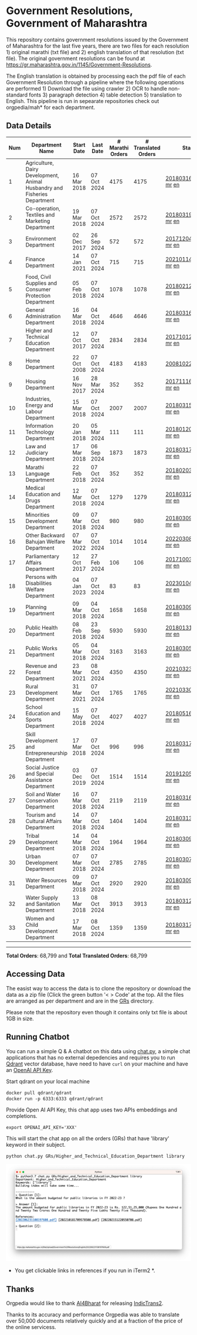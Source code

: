 # Government Resolutions, Government of Maharashtra

This repository contains government resolutions issued by the Government of Maharashtra for the last five years, there are two files for each resolution 1) original marathi (txt file) and 2) english translation of that resolution (txt file). The original government resolutions can be found at https://gr.maharashtra.gov.in/1145/Government-Resolutions.

The English translation is obtained by processing each the pdf file of each Government Resolution through a pipeline where the following operations are performed 1) Download the file using crawler 2) OCR to handle non-standard fonts 3) paragraph detection 4) table  detection 5) translation to English. This pipeline is run in sepearate repositories check out orgpedia/mah* for each department.


## Data Details

| Num | Department Name | Start Date | Last Date | # Marathi Orders | # Translated Orders | Starting Order | Last Order |
| --- | --------------- | ---------- | --------- | ---------------- | ------------------- | -------------- | ---------- |
| 1 | Agriculture, Dairy Development, Animal Husbandry and Fisheries Department | 16 Mar 2018 | 07 Oct 2024 | 4175 | 4175 | [201803161624182101.pdf](https://gr.maharashtra.gov.in/Site/Upload/Government%20Resolutions/English/201803161624182101.pdf) [mr](GRs/Agriculture,_Dairy_Development,_Animal_Husbandry_and_Fisheries_Department/201803161624182101.pdf.mr.txt) [en](GRs/Agriculture,_Dairy_Development,_Animal_Husbandry_and_Fisheries_Department/201803161624182101.pdf.en.txt) | [202410071834150201.pdf](https://gr.maharashtra.gov.in/Site/Upload/Government%20Resolutions/English/202410071834150201.pdf) [mr](GRs/Agriculture,_Dairy_Development,_Animal_Husbandry_and_Fisheries_Department/202410071834150201.pdf.mr.txt) [en](GRs/Agriculture,_Dairy_Development,_Animal_Husbandry_and_Fisheries_Department/202410071834150201.pdf.en.txt) |
| 2 | Co-operation, Textiles and Marketing Department | 19 Mar 2018 | 07 Oct 2024 | 2572 | 2572 | [201803191257576702.pdf](https://gr.maharashtra.gov.in/Site/Upload/Government%20Resolutions/English/201803191257576702.pdf) [mr](GRs/Co-operation,_Textiles_and_Marketing_Department/201803191257576702.pdf.mr.txt) [en](GRs/Co-operation,_Textiles_and_Marketing_Department/201803191257576702.pdf.en.txt) | [202410071906548902.pdf](https://gr.maharashtra.gov.in/Site/Upload/Government%20Resolutions/English/202410071906548902.pdf) [mr](GRs/Co-operation,_Textiles_and_Marketing_Department/202410071906548902.pdf.mr.txt) [en](GRs/Co-operation,_Textiles_and_Marketing_Department/202410071906548902.pdf.en.txt) |
| 3 | Environment Department | 02 Dec 2017 | 26 Sep 2024 | 572 | 572 | [201712041147216904.pdf](https://gr.maharashtra.gov.in/Site/Upload/Government%20Resolutions/English/201712041147216904.pdf) [mr](GRs/Environment_Department/201712041147216904.pdf.mr.txt) [en](GRs/Environment_Department/201712041147216904.pdf.en.txt) | [202409261446552704.pdf](https://gr.maharashtra.gov.in/Site/Upload/Government%20Resolutions/English/202409261446552704.pdf) [mr](GRs/Environment_Department/202409261446552704.pdf.mr.txt) [en](GRs/Environment_Department/202409261446552704.pdf.en.txt) |
| 4 | Finance Department | 14 Jan 2021 | 07 Oct 2024 | 715 | 715 | [202101141237329905.pdf](https://gr.maharashtra.gov.in/Site/Upload/Government%20Resolutions/English/202101141237329905.pdf) [mr](GRs/Finance_Department/202101141237329905.pdf.mr.txt) [en](GRs/Finance_Department/202101141237329905.pdf.en.txt) | [202410071607147505.pdf](https://gr.maharashtra.gov.in/Site/Upload/Government%20Resolutions/English/202410071607147505.pdf) [mr](GRs/Finance_Department/202410071607147505.pdf.mr.txt) [en](GRs/Finance_Department/202410071607147505.pdf.en.txt) |
| 5 | Food, Civil Supplies and Consumer Protection Department | 05 Feb 2018 | 07 Oct 2024 | 1078 | 1078 | [201802121244545806.pdf](https://gr.maharashtra.gov.in/Site/Upload/Government%20Resolutions/English/201802121244545806.pdf) [mr](GRs/Food,_Civil_Supplies_and_Consumer_Protection_Department/201802121244545806.pdf.mr.txt) [en](GRs/Food,_Civil_Supplies_and_Consumer_Protection_Department/201802121244545806.pdf.en.txt) | [202410041843475606.pdf](https://gr.maharashtra.gov.in/Site/Upload/Government%20Resolutions/English/202410041843475606.pdf) [mr](GRs/Food,_Civil_Supplies_and_Consumer_Protection_Department/202410041843475606.pdf.mr.txt) [en](GRs/Food,_Civil_Supplies_and_Consumer_Protection_Department/202410041843475606.pdf.en.txt) |
| 6 | General Administration Department | 16 Mar 2018 | 04 Oct 2024 | 4646 | 4646 | [201803161224022707.pdf](https://gr.maharashtra.gov.in/Site/Upload/Government%20Resolutions/English/201803161224022707.pdf) [mr](GRs/General_Administration_Department/201803161224022707.pdf.mr.txt) [en](GRs/General_Administration_Department/201803161224022707.pdf.en.txt) | [202410041900551007.pdf](https://gr.maharashtra.gov.in/Site/Upload/Government%20Resolutions/English/202410041900551007.pdf) [mr](GRs/General_Administration_Department/202410041900551007.pdf.mr.txt) [en](GRs/General_Administration_Department/202410041900551007.pdf.en.txt) |
| 7 | Higher and Technical Education Department | 12 Oct 2017 | 07 Oct 2024 | 2834 | 2834 | [201710121514029708.pdf](https://gr.maharashtra.gov.in/Site/Upload/Government%20Resolutions/English/201710121514029708.pdf) [mr](GRs/Higher_and_Technical_Education_Department/201710121514029708.pdf.mr.txt) [en](GRs/Higher_and_Technical_Education_Department/201710121514029708.pdf.en.txt) | [202410071230400908.pdf](https://gr.maharashtra.gov.in/Site/Upload/Government%20Resolutions/English/202410071230400908.pdf) [mr](GRs/Higher_and_Technical_Education_Department/202410071230400908.pdf.mr.txt) [en](GRs/Higher_and_Technical_Education_Department/202410071230400908.pdf.en.txt) |
| 8 | Home Department | 22 Oct 2008 | 07 Oct 2024 | 4183 | 4183 | [20081022.pdf](https://gr.maharashtra.gov.in/Site/Upload/Government%20Resolutions/English/20081022.pdf) [mr](GRs/Home_Department/20081022.pdf.mr.txt) [en](GRs/Home_Department/20081022.pdf.en.txt) | [202410071309507729.pdf](https://gr.maharashtra.gov.in/Site/Upload/Government%20Resolutions/English/202410071309507729.pdf) [mr](GRs/Home_Department/202410071309507729.pdf.mr.txt) [en](GRs/Home_Department/202410071309507729.pdf.en.txt) |
| 9 | Housing Department | 16 Nov 2017 | 28 Mar 2024 | 352 | 352 | [201711161447076609.pdf](https://gr.maharashtra.gov.in/Site/Upload/Government%20Resolutions/English/201711161447076609.pdf) [mr](GRs/Housing_Department/201711161447076609.pdf.mr.txt) [en](GRs/Housing_Department/201711161447076609.pdf.en.txt) | [202403281255554909.pdf](https://gr.maharashtra.gov.in/Site/Upload/Government%20Resolutions/English/202403281255554909.pdf) [mr](GRs/Housing_Department/202403281255554909.pdf.mr.txt) [en](GRs/Housing_Department/202403281255554909.pdf.en.txt) |
| 10 | Industries, Energy and Labour Department | 15 Mar 2018 | 07 Oct 2024 | 2007 | 2007 | [201803151204055010.pdf](https://gr.maharashtra.gov.in/Site/Upload/Government%20Resolutions/English/201803151204055010.pdf) [mr](GRs/Industries,_Energy_and_Labour_Department/201803151204055010.pdf.mr.txt) [en](GRs/Industries,_Energy_and_Labour_Department/201803151204055010.pdf.en.txt) | [202410071622066110.pdf](https://gr.maharashtra.gov.in/Site/Upload/Government%20Resolutions/English/202410071622066110.pdf) [mr](GRs/Industries,_Energy_and_Labour_Department/202410071622066110.pdf.mr.txt) [en](GRs/Industries,_Energy_and_Labour_Department/202410071622066110.pdf.en.txt) |
| 11 | Information Technology Department | 20 Jan 2018 | 05 Mar 2024 | 111 | 111 | [201801201843024511.pdf](https://gr.maharashtra.gov.in/Site/Upload/Government%20Resolutions/English/201801201843024511.pdf) [mr](GRs/Information_Technology_Department/201801201843024511.pdf.mr.txt) [en](GRs/Information_Technology_Department/201801201843024511.pdf.en.txt) | [202403051249430211.pdf](https://gr.maharashtra.gov.in/Site/Upload/Government%20Resolutions/English/202403051249430211.pdf) [mr](GRs/Information_Technology_Department/202403051249430211.pdf.mr.txt) [en](GRs/Information_Technology_Department/202403051249430211.pdf.en.txt) |
| 12 | Law and Judiciary Department | 17 Mar 2018 | 06 Sep 2024 | 1873 | 1873 | [201803171129290212.pdf](https://gr.maharashtra.gov.in/Site/Upload/Government%20Resolutions/English/201803171129290212.pdf) [mr](GRs/Law_and_Judiciary_Department/201803171129290212.pdf.mr.txt) [en](GRs/Law_and_Judiciary_Department/201803171129290212.pdf.en.txt) | [202409061555562912.pdf](https://gr.maharashtra.gov.in/Site/Upload/Government%20Resolutions/English/202409061555562912.pdf) [mr](GRs/Law_and_Judiciary_Department/202409061555562912.pdf.mr.txt) [en](GRs/Law_and_Judiciary_Department/202409061555562912.pdf.en.txt) |
| 13 | Marathi Language Department | 22 Feb 2018 | 07 Oct 2024 | 352 | 352 | [201802031549154233.pdf](https://gr.maharashtra.gov.in/Site/Upload/Government%20Resolutions/English/201802031549154233.pdf) [mr](GRs/Marathi_Language_Department/201802031549154233.pdf.mr.txt) [en](GRs/Marathi_Language_Department/201802031549154233.pdf.en.txt) | [202410071130311433.pdf](https://gr.maharashtra.gov.in/Site/Upload/Government%20Resolutions/English/202410071130311433.pdf) [mr](GRs/Marathi_Language_Department/202410071130311433.pdf.mr.txt) [en](GRs/Marathi_Language_Department/202410071130311433.pdf.en.txt) |
| 14 | Medical Education and Drugs Department | 12 Mar 2018 | 07 Oct 2024 | 1279 | 1279 | [201803121137094813.pdf](https://gr.maharashtra.gov.in/Site/Upload/Government%20Resolutions/English/201803121137094813.pdf) [mr](GRs/Medical_Education_and_Drugs_Department/201803121137094813.pdf.mr.txt) [en](GRs/Medical_Education_and_Drugs_Department/201803121137094813.pdf.en.txt) | [202410071403343813.pdf](https://gr.maharashtra.gov.in/Site/Upload/Government%20Resolutions/English/202410071403343813.pdf) [mr](GRs/Medical_Education_and_Drugs_Department/202410071403343813.pdf.mr.txt) [en](GRs/Medical_Education_and_Drugs_Department/202410071403343813.pdf.en.txt) |
| 15 | Minorities Development Department | 09 Mar 2018 | 07 Oct 2024 | 980 | 980 | [201803091218355314.pdf](https://gr.maharashtra.gov.in/Site/Upload/Government%20Resolutions/English/201803091218355314.pdf) [mr](GRs/Minorities_Development_Department/201803091218355314.pdf.mr.txt) [en](GRs/Minorities_Development_Department/201803091218355314.pdf.en.txt) | [202410071721546214.pdf](https://gr.maharashtra.gov.in/Site/Upload/Government%20Resolutions/English/202410071721546214.pdf) [mr](GRs/Minorities_Development_Department/202410071721546214.pdf.mr.txt) [en](GRs/Minorities_Development_Department/202410071721546214.pdf.en.txt) |
| 16 | Other Backward Bahujan Welfare Department | 07 Mar 2022 | 07 Oct 2024 | 1014 | 1014 | [202203081752439334.pdf](https://gr.maharashtra.gov.in/Site/Upload/Government%20Resolutions/English/202203081752439334.pdf) [mr](GRs/Other_Backward_Bahujan_Welfare_Department/202203081752439334.pdf.mr.txt) [en](GRs/Other_Backward_Bahujan_Welfare_Department/202203081752439334.pdf.en.txt) | [202410071640540234.pdf](https://gr.maharashtra.gov.in/Site/Upload/Government%20Resolutions/English/202410071640540234.pdf) [mr](GRs/Other_Backward_Bahujan_Welfare_Department/202410071640540234.pdf.mr.txt) [en](GRs/Other_Backward_Bahujan_Welfare_Department/202410071640540234.pdf.en.txt) |
| 17 | Parliamentary Affairs Department | 12 Oct 2017 | 27 Feb 2024 | 106 | 106 | [201710031642378615.pdf](https://gr.maharashtra.gov.in/Site/Upload/Government%20Resolutions/English/201710031642378615.pdf) [mr](GRs/Parliamentary_Affairs_Department/201710031642378615.pdf.mr.txt) [en](GRs/Parliamentary_Affairs_Department/201710031642378615.pdf.en.txt) | [202402271500283915.pdf](https://gr.maharashtra.gov.in/Site/Upload/Government%20Resolutions/English/202402271500283915.pdf) [mr](GRs/Parliamentary_Affairs_Department/202402271500283915.pdf.mr.txt) [en](GRs/Parliamentary_Affairs_Department/202402271500283915.pdf.en.txt) |
| 18 | Persons with Disabilities Welfare Department | 04 Jan 2023 | 07 Oct 2024 | 83 | 83 | [202301041906309635.pdf](https://gr.maharashtra.gov.in/Site/Upload/Government%20Resolutions/English/202301041906309635.pdf) [mr](GRs/Persons_with_Disabilities_Welfare_Department/202301041906309635.pdf.mr.txt) [en](GRs/Persons_with_Disabilities_Welfare_Department/202301041906309635.pdf.en.txt) | [202410071716452135.pdf](https://gr.maharashtra.gov.in/Site/Upload/Government%20Resolutions/English/202410071716452135.pdf) [mr](GRs/Persons_with_Disabilities_Welfare_Department/202410071716452135.pdf.mr.txt) [en](GRs/Persons_with_Disabilities_Welfare_Department/202410071716452135.pdf.en.txt) |
| 19 | Planning Department | 09 Mar 2018 | 04 Oct 2024 | 1658 | 1658 | [201803091441032716.pdf](https://gr.maharashtra.gov.in/Site/Upload/Government%20Resolutions/English/201803091441032716.pdf) [mr](GRs/Planning_Department/201803091441032716.pdf.mr.txt) [en](GRs/Planning_Department/201803091441032716.pdf.en.txt) | [202410041246421416.pdf](https://gr.maharashtra.gov.in/Site/Upload/Government%20Resolutions/English/202410041246421416.pdf) [mr](GRs/Planning_Department/202410041246421416.pdf.mr.txt) [en](GRs/Planning_Department/202410041246421416.pdf.en.txt) |
| 20 | Public Health Department | 08 Feb 2018 | 23 Sep 2024 | 5930 | 5930 | [201801311722275417.pdf](https://gr.maharashtra.gov.in/Site/Upload/Government%20Resolutions/English/201801311722275417.pdf) [mr](GRs/Public_Health_Department/201801311722275417.pdf.mr.txt) [en](GRs/Public_Health_Department/201801311722275417.pdf.en.txt) | [202409091423545517.pdf](https://gr.maharashtra.gov.in/Site/Upload/Government%20Resolutions/English/202409091423545517.pdf) [mr](GRs/Public_Health_Department/202409091423545517.pdf.mr.txt) [en](GRs/Public_Health_Department/202409091423545517.pdf.en.txt) |
| 21 | Public Works Department | 05 Mar 2018 | 04 Oct 2024 | 3163 | 3163 | [201803051515468118.pdf](https://gr.maharashtra.gov.in/Site/Upload/Government%20Resolutions/English/201803051515468118.pdf) [mr](GRs/Public_Works_Department/201803051515468118.pdf.mr.txt) [en](GRs/Public_Works_Department/201803051515468118.pdf.en.txt) | [202410041700375618.pdf](https://gr.maharashtra.gov.in/Site/Upload/Government%20Resolutions/English/202410041700375618.pdf) [mr](GRs/Public_Works_Department/202410041700375618.pdf.mr.txt) [en](GRs/Public_Works_Department/202410041700375618.pdf.en.txt) |
| 22 | Revenue and Forest Department | 23 Mar 2021 | 08 Oct 2024 | 4350 | 4350 | [202103231328393119.pdf](https://gr.maharashtra.gov.in/Site/Upload/Government%20Resolutions/English/202103231328393119.pdf) [mr](GRs/Revenue_and_Forest_Department/202103231328393119.pdf.mr.txt) [en](GRs/Revenue_and_Forest_Department/202103231328393119.pdf.en.txt) | [202410081634575619.pdf](https://gr.maharashtra.gov.in/Site/Upload/Government%20Resolutions/English/202410081634575619.pdf) [mr](GRs/Revenue_and_Forest_Department/202410081634575619.pdf.mr.txt) [en](GRs/Revenue_and_Forest_Department/202410081634575619.pdf.en.txt) |
| 23 | Rural Development Department | 31 Mar 2021 | 07 Oct 2024 | 1765 | 1765 | [202103301021181120.pdf](https://gr.maharashtra.gov.in/Site/Upload/Government%20Resolutions/English/202103301021181120.pdf) [mr](GRs/Rural_Development_Department/202103301021181120.pdf.mr.txt) [en](GRs/Rural_Development_Department/202103301021181120.pdf.en.txt) | [202410071540286820.pdf](https://gr.maharashtra.gov.in/Site/Upload/Government%20Resolutions/English/202410071540286820.pdf) [mr](GRs/Rural_Development_Department/202410071540286820.pdf.mr.txt) [en](GRs/Rural_Development_Department/202410071540286820.pdf.en.txt) |
| 24 | School Education and Sports Department | 15 May 2018 | 07 Oct 2024 | 4027 | 4027 | [201805161114241221.pdf](https://gr.maharashtra.gov.in/Site/Upload/Government%20Resolutions/English/201805161114241221.pdf) [mr](GRs/School_Education_and_Sports_Department/201805161114241221.pdf.mr.txt) [en](GRs/School_Education_and_Sports_Department/201805161114241221.pdf.en.txt) | [202410071156072721.pdf](https://gr.maharashtra.gov.in/Site/Upload/Government%20Resolutions/English/202410071156072721.pdf) [mr](GRs/School_Education_and_Sports_Department/202410071156072721.pdf.mr.txt) [en](GRs/School_Education_and_Sports_Department/202410071156072721.pdf.en.txt) |
| 25 | Skill Development and Entrepreneurship Department | 17 Mar 2018 | 07 Oct 2024 | 996 | 996 | [201803171322099003.pdf](https://gr.maharashtra.gov.in/Site/Upload/Government%20Resolutions/English/201803171322099003.pdf) [mr](GRs/Skill_Development_and_Entrepreneurship_Department/201803171322099003.pdf.mr.txt) [en](GRs/Skill_Development_and_Entrepreneurship_Department/201803171322099003.pdf.en.txt) | [202410071852489503.pdf](https://gr.maharashtra.gov.in/Site/Upload/Government%20Resolutions/English/202410071852489503.pdf) [mr](GRs/Skill_Development_and_Entrepreneurship_Department/202410071852489503.pdf.mr.txt) [en](GRs/Skill_Development_and_Entrepreneurship_Department/202410071852489503.pdf.en.txt) |
| 26 | Social Justice and Special Assistance Department | 03 Dec 2019 | 07 Oct 2024 | 1514 | 1514 | [201912051107011622.pdf](https://gr.maharashtra.gov.in/Site/Upload/Government%20Resolutions/English/201912051107011622.pdf) [mr](GRs/Social_Justice_and_Special_Assistance_Department/201912051107011622.pdf.mr.txt) [en](GRs/Social_Justice_and_Special_Assistance_Department/201912051107011622.pdf.en.txt) | [202410071943360422.pdf](https://gr.maharashtra.gov.in/Site/Upload/Government%20Resolutions/English/202410071943360422.pdf) [mr](GRs/Social_Justice_and_Special_Assistance_Department/202410071943360422.pdf.mr.txt) [en](GRs/Social_Justice_and_Special_Assistance_Department/202410071943360422.pdf.en.txt) |
| 27 | Soil and Water Conservation Department | 16 Mar 2018 | 07 Oct 2024 | 2119 | 2119 | [201803161247582426.pdf](https://gr.maharashtra.gov.in/Site/Upload/Government%20Resolutions/English/201803161247582426.pdf) [mr](GRs/Soil_and_Water_Conservation_Department/201803161247582426.pdf.mr.txt) [en](GRs/Soil_and_Water_Conservation_Department/201803161247582426.pdf.en.txt) | [202410071532581026.pdf](https://gr.maharashtra.gov.in/Site/Upload/Government%20Resolutions/English/202410071532581026.pdf) [mr](GRs/Soil_and_Water_Conservation_Department/202410071532581026.pdf.mr.txt) [en](GRs/Soil_and_Water_Conservation_Department/202410071532581026.pdf.en.txt) |
| 28 | Tourism and Cultural Affairs Department | 14 Mar 2018 | 07 Oct 2024 | 1404 | 1404 | [201803131542054523.pdf](https://gr.maharashtra.gov.in/Site/Upload/Government%20Resolutions/English/201803131542054523.pdf) [mr](GRs/Tourism_and_Cultural_Affairs_Department/201803131542054523.pdf.mr.txt) [en](GRs/Tourism_and_Cultural_Affairs_Department/201803131542054523.pdf.en.txt) | [202410071508161223.pdf](https://gr.maharashtra.gov.in/Site/Upload/Government%20Resolutions/English/202410071508161223...pdf) [mr](GRs/Tourism_and_Cultural_Affairs_Department/202410071508161223.pdf.mr.txt) [en](GRs/Tourism_and_Cultural_Affairs_Department/202410071508161223.pdf.en.txt) |
| 29 | Tribal Development Department | 14 Mar 2018 | 04 Oct 2024 | 1964 | 1964 | [201803091105184924.pdf](https://gr.maharashtra.gov.in/Site/Upload/Government%20Resolutions/English/201803091105184924.pdf) [mr](GRs/Tribal_Development_Department/201803091105184924.pdf.mr.txt) [en](GRs/Tribal_Development_Department/201803091105184924.pdf.en.txt) | [202410011710442624.pdf](https://gr.maharashtra.gov.in/Site/Upload/Government%20Resolutions/English/202410011710442624.pdf) [mr](GRs/Tribal_Development_Department/202410011710442624.pdf.mr.txt) [en](GRs/Tribal_Development_Department/202410011710442624.pdf.en.txt) |
| 30 | Urban Development Department | 07 Mar 2018 | 07 Oct 2024 | 2785 | 2785 | [201803071203178325.pdf](https://gr.maharashtra.gov.in/Site/Upload/Government%20Resolutions/English/201803071203178325.pdf) [mr](GRs/Urban_Development_Department/201803071203178325.pdf.mr.txt) [en](GRs/Urban_Development_Department/201803071203178325.pdf.en.txt) | [202410071816157325.pdf](https://gr.maharashtra.gov.in/Site/Upload/Government%20Resolutions/English/202410071816157325.pdf) [mr](GRs/Urban_Development_Department/202410071816157325.pdf.mr.txt) [en](GRs/Urban_Development_Department/202410071816157325.pdf.en.txt) |
| 31 | Water Resources Department | 09 Mar 2018 | 07 Oct 2024 | 2920 | 2920 | [201803091034435527.pdf](https://gr.maharashtra.gov.in/Site/Upload/Government%20Resolutions/English/201803091034435527.pdf) [mr](GRs/Water_Resources_Department/201803091034435527.pdf.mr.txt) [en](GRs/Water_Resources_Department/201803091034435527.pdf.en.txt) | [202410071754401627.pdf](https://gr.maharashtra.gov.in/Site/Upload/Government%20Resolutions/English/202410071754401627.pdf) [mr](GRs/Water_Resources_Department/202410071754401627.pdf.mr.txt) [en](GRs/Water_Resources_Department/202410071754401627.pdf.en.txt) |
| 32 | Water Supply and Sanitation Department | 13 Mar 2018 | 08 Oct 2024 | 3913 | 3913 | [201803121414108428.pdf](https://gr.maharashtra.gov.in/Site/Upload/Government%20Resolutions/English/201803121414108428.pdf) [mr](GRs/Water_Supply_and_Sanitation_Department/201803121414108428.pdf.mr.txt) [en](GRs/Water_Supply_and_Sanitation_Department/201803121414108428.pdf.en.txt) | [202410081239366928.pdf](https://gr.maharashtra.gov.in/Site/Upload/Government%20Resolutions/English/202410081239366928.pdf) [mr](GRs/Water_Supply_and_Sanitation_Department/202410081239366928.pdf.mr.txt) [en](GRs/Water_Supply_and_Sanitation_Department/202410081239366928.pdf.en.txt) |
| 33 | Women and Child Development Department | 17 Mar 2018 | 08 Oct 2024 | 1359 | 1359 | [201803171539444330.pdf](https://gr.maharashtra.gov.in/Site/Upload/Government%20Resolutions/English/201803171539444330.pdf) [mr](GRs/Women_and_Child_Development_Department/201803171539444330.pdf.mr.txt) [en](GRs/Women_and_Child_Development_Department/201803171539444330.pdf.en.txt) | [202410081154060130.pdf](https://gr.maharashtra.gov.in/Site/Upload/Government%20Resolutions/English/202410081154060130.....pdf) [mr](GRs/Women_and_Child_Development_Department/202410081154060130.pdf.mr.txt) [en](GRs/Women_and_Child_Development_Department/202410081154060130.pdf.en.txt) |
----------------------------------------------------------------------------------------------------

**Total Orders**: 68,799 and **Total Translated Orders**: 68,799
## Accessing Data

The easist way to access the data is to clone the repository or download the data as a zip file (Click the green button '< > Code' at the top. All the files are arranged as per department and are in the [GRs](GRs) directory.

Please note that the repository even though it contains only txt file is about 1GB in size.

## Running Chatbot

You can run a simple Q & A chatbot on this data using [chat.py](chat.py), a simple chat applications that has no external depedencies and requires you to run [Qdrant](https://qdrant.tech/) vector database, have need to have `curl` on your machine and have an [OpenAI API Key](https://help.openai.com/en/articles/4936850-where-do-i-find-my-secret-api-key).

Start qdrant on your local machine
```shell
docker pull qdrant/qdrant
docker run -p 6333:6333 qdrant/qdrant
```

Provide Open AI API Key, this chat app uses two APIs embeddings and completions.
```shell
export OPENAI_API_KEY='XXX'
```

This will start the chat app on all the orders (GRs) that have 'library' keyword in their subject.

```shell
python chat.py GRs/Higher_and_Technical_Education_Department library
```

![screenshot of running chat.py](screenshot.png)

* You get clickable links in references if you run in iTerm2 *.

## Thanks

Orgpedia would like to thank [AI4Bharat](https://ai4bharat.iitm.ac.in/) for releasing [IndicTrans2](https://github.com/AI4Bharat/IndicTrans2).

Thanks to its accuracy and performance Orgpedia was able to translate over 50,000 documents relatively quickly and at a fraction of the price of the online servicess.











